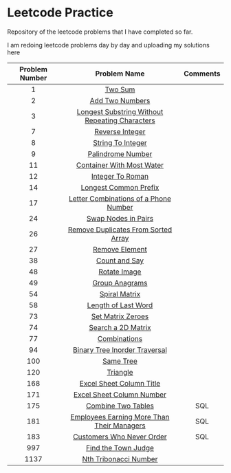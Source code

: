 # Leetcode Practice
Repository of the leetcode problems that I have completed so far. 

I am redoing leetcode problems day by day and uploading my solutions here

|Problem Number   | Problem Name  | Comments  |
| :-------------: |:-------------:|:-------------:|
| 1      | [Two Sum](https://leetcode.com/problems/two-sum/) |
| 2      | [Add Two Numbers](https://leetcode.com/problems/add-two-numbers/) |
| 3      | [Longest Substring Without Repeating Characters](https://leetcode.com/problems/longest-substring-without-repeating-characters/) |
| 7      | [Reverse Integer](https://leetcode.com/problems/reverse-integer/) |
| 8      | [String To Integer](https://leetcode.com/problems/string-to-integer-atoi/) |
| 9      | [Palindrome Number](https://leetcode.com/problems/palindrome-number/) |
| 11      | [Container With Most Water](https://leetcode.com/problems/container-with-most-water/) |
| 12      | [Integer To Roman](https://leetcode.com/problems/integer-to-roman/) |
| 14      | [Longest Common Prefix](https://leetcode.com/problems/longest-common-prefix/) |
| 17      | [Letter Combinations of a Phone Number](https://leetcode.com/problems/letter-combinations-of-a-phone-number/) |
| 24      | [Swap Nodes in Pairs](https://leetcode.com/problems/swap-nodes-in-pairs/) |
| 26      | [Remove Duplicates From Sorted Array](https://leetcode.com/problems/remove-duplicates-from-sorted-array/) |
| 27      | [Remove Element](https://leetcode.com/problems/remove-element/) |
| 38      | [Count and Say](https://leetcode.com/problems/count-and-say/) |
| 48      | [Rotate Image](https://leetcode.com/problems/rotate-image/) |
| 49      | [Group Anagrams](https://leetcode.com/problems/group-anagrams/) |
| 54      | [Spiral Matrix](https://leetcode.com/problems/spiral-matrix/) |
| 58      | [Length of Last Word](https://leetcode.com/problems/length-of-last-word/) |
| 73      | [Set Matrix Zeroes](https://leetcode.com/problems/set-matrix-zeroes/) |
| 74      | [Search a 2D Matrix](https://leetcode.com/problems/search-a-2d-matrix/) |
| 77      | [Combinations](https://leetcode.com/problems/combinations/) |
| 94      | [Binary Tree Inorder Traversal](https://leetcode.com/problems/binary-tree-inorder-traversal/) |
| 100      | [Same Tree](https://leetcode.com/problems/same-tree/) |
| 120      | [Triangle](https://leetcode.com/problems/triangle/) |
| 168      | [Excel Sheet Column Title](https://leetcode.com/problems/excel-sheet-column-title/) |
| 171      | [Excel Sheet Column Number](https://leetcode.com/problems/excel-sheet-column-number/) |
| 175      | [Combine Two Tables](https://leetcode.com/problems/combine-two-tables/) | SQL|
| 181      | [Employees Earning More Than Their Managers](https://leetcode.com/problems/employees-earning-more-than-their-managers/) | SQL|
| 183      | [Customers Who Never Order](https://leetcode.com/problems/customers-who-never-order/) | SQL|
| 997      | [Find the Town Judge](https://leetcode.com/problems/find-the-town-judge/) |
| 1137      | [Nth Tribonacci Number](https://leetcode.com/problems/n-th-tribonacci-number/) |
